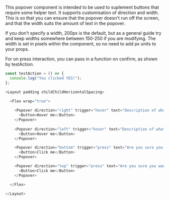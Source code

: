 This popover component is intended to be used to suplement buttons that require some helper text. It supports customisation of direction and width. This is so that you can ensure that the popover doesn't run off the screen, and that the width suits the amount of text in the popover. 

If you don't specify a width, 200px is the default, but as a general guide try and keep widths somewhere between 150-250 if you are modifying. The width is set in pixels within the component, so no need to add px units to your props.

For on press interaction, you can pass in a function on confirm, as shown by testAction.

```js
const testAction = () => {
  console.log("You clicked YES!");
};

<Layout padding childChildHorizontalSpacing>

  <Flex wrap="true">
  
    <Popover direction="right" trigger="hover" text="Description of what this button does">
      <Button>Hover me</Button>
    </Popover>
    
    <Popover direction="left" trigger="hover" text="Description of what this button does">
      <Button>Hover me</Button>
    </Popover>

    <Popover direction="bottom" trigger="press" text="Are you sure you want to delete?" confirmAction={testAction}>
      <Button>Click me</Button>
    </Popover>

    <Popover direction="top" trigger="press" text="Are you sure you want to delete?" confirmAction={testAction}>
      <Button>Click me</Button>
    </Popover>

  </Flex>

</Layout>
``` 
